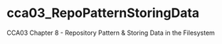 # cca03_RepoPatternStoringData
CCA03 Chapter 8 - Repository Pattern &amp; Storing Data in the Filesystem
